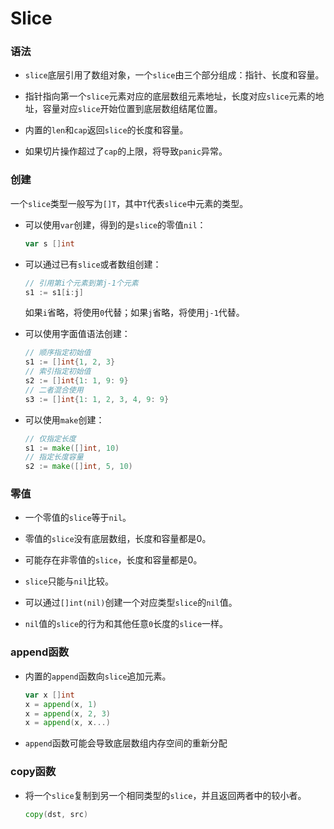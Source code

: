 # Slice

### 语法

* `slice`底层引用了数组对象，一个`slice`由三个部分组成：指针、长度和容量。

* 指针指向第一个`slice`元素对应的底层数组元素地址，长度对应`slice`元素的地址，容量对应`slice`开始位置到底层数组结尾位置。

* 内置的`len`和`cap`返回`slice`的长度和容量。

* 如果切片操作超过了`cap`的上限，将导致`panic`异常。



### 创建

一个`slice`类型一般写为`[]T`，其中`T`代表`slice`中元素的类型。

- 可以使用`var`创建，得到的是`slice`的零值`nil`：

  ```go
  var s []int
  ```

- 可以通过已有`slice`或者数组创建：

  ```go
  // 引用第i个元素到第j-1个元素
  s1 := s1[i:j]
  ```

  如果`i`省略，将使用`0`代替；如果`j`省略，将使用`j-1`代替。

- 可以使用字面值语法创建：

  ```go
  // 顺序指定初始值
  s1 := []int{1, 2, 3}
  // 索引指定初始值
  s2 := []int{1: 1, 9: 9}
  // 二者混合使用
  s3 := []int{1: 1, 2, 3, 4, 9: 9}
  ```

- 可以使用`make`创建：

  ```go
  // 仅指定长度
  s1 := make([]int, 10)
  // 指定长度容量
  s2 := make([]int, 5, 10)
  ```

  

### 零值

* 一个零值的`slice`等于`nil`。

* 零值的`slice`没有底层数组，长度和容量都是0。

* 可能存在非零值的`slice`，长度和容量都是0。

* `slice`只能与`nil`比较。

* 可以通过`[]int(nil)`创建一个对应类型`slice`的`nil`值。
* `nil`值的`slice`的行为和其他任意`0`长度的`slice`一样。



### append函数

* 内置的`append`函数向`slice`追加元素。

  ```go
  var x []int
  x = append(x, 1)
  x = append(x, 2, 3)
  x = append(x, x...)
  ```

* `append`函数可能会导致底层数组内存空间的重新分配



### copy函数

- 将一个`slice`复制到另一个相同类型的`slice`，并且返回两者中的较小者。

  ```go
  copy(dst, src)
  ```

  

